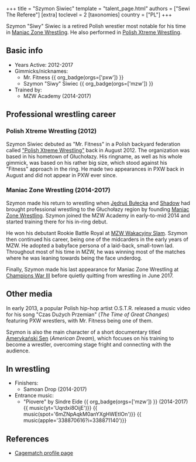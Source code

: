 +++
title = "Szymon Siwiec"
template = "talent_page.html"
authors = ["Sewi The Referee"]
[extra]
toclevel = 2
[taxonomies]
country = ["PL"]
+++

Szymon "Siwy" Siwiec is a retired Polish wrestler most notable for his time in [Maniac Zone Wrestling](@/o/mzw.md). He also performed in [Polish Xtreme Wrestling](@/o/pxw.md).

## Basic info

* Years Active: 2012-2017
* Gimmicks/nicknames:
  - Mr. Fitness {{ org_badge(orgs=['pxw']) }}
  - Szymon "Siwy" Siwiec {{ org_badge(orgs=['mzw']) }}
* Trained by:
  - MZW Academy (2014-2017)

## Professional wrestling career

### Polish Xtreme Wrestling (2012)

Szymon Siwiec debuted as "Mr. Fitness" in a Polish backyard federation called ["Polish Xtreme Wrestling"](@/o/pxw.md) back in August 2012. The organization was based in his hometown of Głuchołazy. His ringname, as well as his whole gimmick, was based on his rather big size, which stood against his "Fitness" approach in the ring. He made two appearances in PXW back in August and did not appear in PXW ever since.

### Maniac Zone Wrestling (2014-2017)

Szymon made his return to wrestling when [Jędruś Bułecka](@/w/jedrus-bulecka.md) and [Shadow](@/w/shadow.md) had brought professional wrestling to the Głuchołazy region by founding [Maniac Zone Wrestling](@/o/mzw.md). Szymon joined the MZW Academy in early-to-mid 2014 and started training there for his in-ring debut.

He won his debutant Rookie Battle Royal at [MZW Wakacyjny Slam](@/e/mzw/2014-08-30-mzw-wakacyjny-slam.md). Szymon then continued his career, being one of the midcarders in the early years of MZW. He adopted a babyface persona of a laid-back, small-town lad. Throughout most of his time in MZW, he was winning most of the matches where he was leaning towards being the face underdog.

Finally, Szymon made his last appearance for Maniac Zone Wrestling at [Champions War III](@/e/mzw/2017-06-03-mzw-champions-war-3.md) before quietly quitting from wrestling in June 2017.

## Other media

In early 2013, a popular Polish hip-hop artist O.S.T.R. released a music video for his song "Czas Dużych Przemian" (_The Time of Great Changes_) featuring PXW wrestlers, with Mr. Fitness being one of them.

Szymon is also the main character of a short documentary titled [Amerykański Sen](@/a/amerykanski-sen.md) (_American Dream_), which focuses on his training to become a wrestler, overcoming stage fright and connecting with the audience.

## In wrestling

* Finishers:
  - Samoan Drop (2014-2017)
* Entrance music:
  - "Piovere" by Sindre Eide
    {{ org_badge(orgs=['mzw']) }} (2014-2017) <br>
    {{ music(yt='Uqrdxi8OijE')}}
    {{ music(spot='6mZNpAqkM0anYXgHWEtIOn')}}
    {{ music(apple='338870616?i=338871140')}}

## References

* [Cagematch profile page](https://www.cagematch.net/?id=2&nr=24750)
